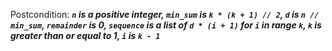 Postcondition: ***`n` is a positive integer, `min_sum` is `k * (k + 1) // 2`, `d` is `n // min_sum`, `remainder` is 0, `sequence` is a list of `d * (i + 1)` for `i` in range `k`, `k` is greater than or equal to 1, `i` is `k - 1`***